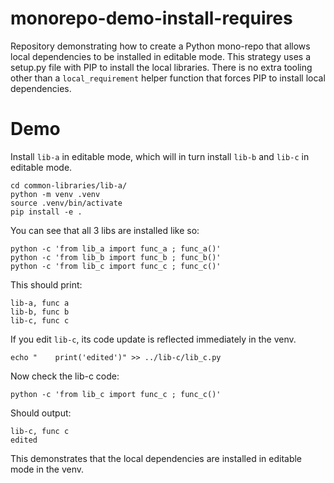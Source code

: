 # monorepo-demo-install-requires

Repository demonstrating how to create a Python mono-repo that allows local dependencies to be installed in editable mode. This strategy uses a setup.py file with PIP to install the local libraries. There is no extra tooling other than a `local_requirement` helper function that forces PIP to install local dependencies.

# Demo

Install `lib-a` in editable mode, which will in turn install `lib-b` and `lib-c` in editable mode.

```
cd common-libraries/lib-a/
python -m venv .venv
source .venv/bin/activate
pip install -e .
```

You can see that all 3 libs are installed like so:

```
python -c 'from lib_a import func_a ; func_a()'
python -c 'from lib_b import func_b ; func_b()'
python -c 'from lib_c import func_c ; func_c()'
```

This should print:

```
lib-a, func a
lib-b, func b
lib-c, func c
```

If you edit `lib-c`, its code update is reflected immediately in the venv.

```
echo "    print('edited')" >> ../lib-c/lib_c.py
```

Now check the lib-c code:
```
python -c 'from lib_c import func_c ; func_c()'
```

Should output:

```
lib-c, func c
edited
```

This demonstrates that the local dependencies are installed in editable mode in the venv.
